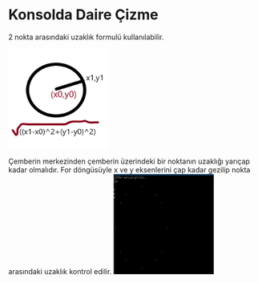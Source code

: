 # Konsolda Daire Çizme

2 nokta arasındaki uzaklık formulü kullanılabilir.

<img src="formul.PNG" width="200" height="200" /> <br> 

Çemberin merkezinden çemberin üzerindeki bir noktanın uzaklığı yarıçap kadar olmalıdır. For döngüsüyle x ve y eksenlerini çap kadar gezilip nokta arasındaki uzaklık kontrol edilir.
<img src="cikti.PNG" width="200" height="200" /> <br> 